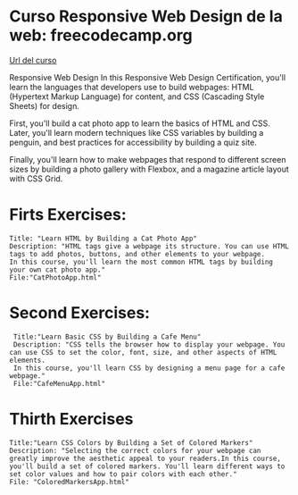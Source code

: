 # Curso Responsive Web Design de la web: freecodecamp.org
[Url del curso](https://www.freecodecamp.org/learn/2022/responsive-web-design/#learn-html-by-building-a-cat-photo-app)

Responsive Web Design
In this Responsive Web Design Certification, you'll learn the languages that developers use to build webpages: HTML (Hypertext Markup Language) for content, and CSS (Cascading Style Sheets) for design.

First, you'll build a cat photo app to learn the basics of HTML and CSS. Later, you'll learn modern techniques like CSS variables by building a penguin, and best practices for accessibility by building a quiz site.

Finally, you'll learn how to make webpages that respond to different screen sizes by building a photo gallery with Flexbox, and a magazine article layout with CSS Grid.

# Firts Exercises: 
    Title: "Learn HTML by Building a Cat Photo App"
    Description: "HTML tags give a webpage its structure. You can use HTML tags to add photos, buttons, and other elements to your webpage.
    In this course, you'll learn the most common HTML tags by building your own cat photo app."
    File:"CatPhotoApp.html"

# Second Exercises:
     Title:"Learn Basic CSS by Building a Cafe Menu"
     Description: "CSS tells the browser how to display your webpage. You can use CSS to set the color, font, size, and other aspects of HTML elements.
     In this course, you'll learn CSS by designing a menu page for a cafe webpage."
     File:"CafeMenuApp.html"
    
# Thirth Exercises
    Title:"Learn CSS Colors by Building a Set of Colored Markers"
    Description: "Selecting the correct colors for your webpage can greatly improve the aesthetic appeal to your readers.In this course, you'll build a set of colored markers. You'll learn different ways to set color values and how to pair colors with each other."
    File: "ColoredMarkersApp.html"
